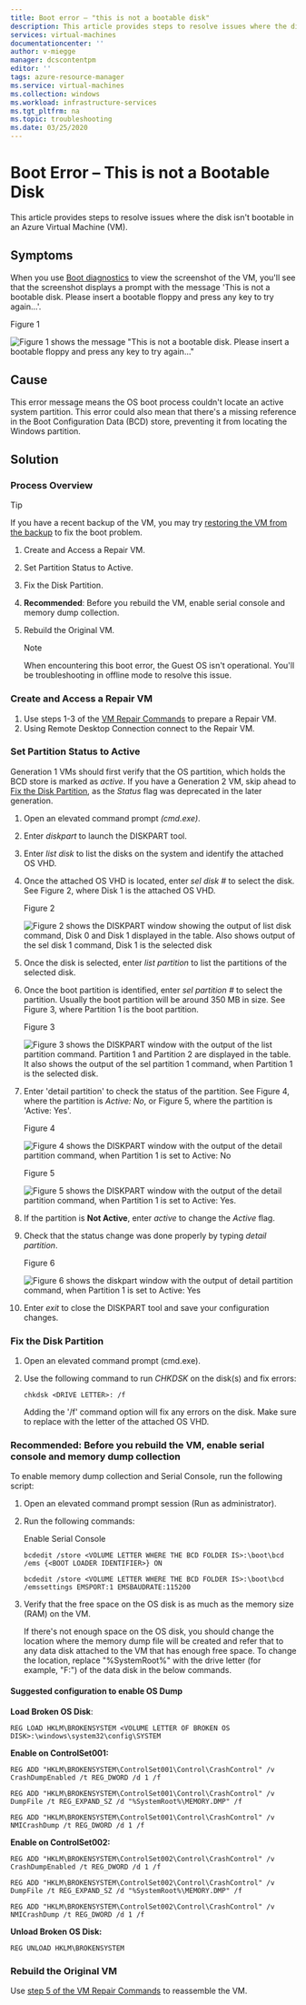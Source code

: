 ```yaml
---
title: Boot error – "this is not a bootable disk"
description: This article provides steps to resolve issues where the disk isn't bootable in an Azure Virtual Machine
services: virtual-machines
documentationcenter: ''
author: v-miegge
manager: dcscontentpm
editor: ''
tags: azure-resource-manager
ms.service: virtual-machines
ms.collection: windows
ms.workload: infrastructure-services
ms.tgt_pltfrm: na
ms.topic: troubleshooting
ms.date: 03/25/2020
---
```


# Boot Error – This is not a Bootable Disk

This article provides steps to resolve issues where the disk isn't bootable in an Azure Virtual Machine (VM).

## Symptoms

When you use [Boot diagnostics](./boot-diagnostics.md) to view the screenshot of the VM, you'll see that the screenshot displays a prompt with the message 'This is not a bootable disk. Please insert a bootable floppy and press any key to try again...'.

   Figure 1

   ![Figure 1 shows the message *"This is not a bootable disk. Please insert a bootable floppy and press any key to try again..."*](media/troubleshoot-guide-not-bootable-disk/1.jpg)

## Cause

This error message means the OS boot process couldn't locate an active system partition. This error could also mean that there's a missing reference in the Boot Configuration Data (BCD) store, preventing it from locating the Windows partition.

## Solution

### Process Overview

> [!TIP]
> If you have a recent backup of the VM, you may try [restoring the VM from the backup](/azure/backup/backup-azure-arm-restore-vms) to fix the boot problem.

1. Create and Access a Repair VM.
2. Set Partition Status to Active.
3. Fix the Disk Partition.
4. **Recommended**: Before you rebuild the VM, enable serial console and memory dump collection.
5. Rebuild the Original VM.

   > [!NOTE]
   > When encountering this boot error, the Guest OS isn't operational. You'll be troubleshooting in offline mode to resolve this issue.

### Create and Access a Repair VM

1. Use steps 1-3 of the [VM Repair Commands](./repair-windows-vm-using-azure-virtual-machine-repair-commands.md) to prepare a Repair VM.
2. Using Remote Desktop Connection connect to the Repair VM.

### Set Partition Status to Active

Generation 1 VMs should first verify that the OS partition, which holds the BCD store is marked as *active*. If you have a Generation 2 VM, skip ahead to [Fix the Disk Partition](#fix-the-disk-partition), as the *Status* flag was deprecated in the later generation.

1. Open an elevated command prompt *(cmd.exe)*.
2. Enter *diskpart* to launch the DISKPART tool.
3. Enter *list disk* to list the disks on the system and identify the attached OS VHD.
4. Once the attached OS VHD is located, enter *sel disk #* to select the disk.  See Figure 2, where Disk 1 is the attached OS VHD.

   Figure 2

   ![Figure 2 shows the *DISKPART* window showing the output of list disk command, Disk 0 and Disk 1 displayed in the table.  Also shows output of the sel disk 1 command, Disk 1 is the selected disk](media/troubleshoot-guide-not-bootable-disk/2.jpg)

5. Once the disk is selected, enter *list partition* to list the partitions of the selected disk.
6. Once the boot partition is identified, enter *sel partition #* to select the partition.  Usually the boot partition will be around 350 MB in size.  See Figure 3, where Partition 1 is the boot partition.

   Figure 3

   ![Figure 3 shows the *DISKPART* window with the output of the *list partition* command. Partition 1 and Partition 2 are displayed in the table. It also shows the output of the *sel partition 1* command, when Partition 1 is the selected disk.](media/troubleshoot-guide-not-bootable-disk/3.jpg)

7. Enter 'detail partition' to check the status of the partition. See Figure 4, where the partition is *Active: No*, or Figure 5, where the partition is 'Active: Yes'.

   Figure 4

   ![Figure 4 shows the *DISKPART* window with the output of the *detail partition* command, when Partition 1 is set to *Active: No*](media/troubleshoot-guide-not-bootable-disk/4.jpg)

   Figure 5

   ![Figure 5 shows the *DISKPART* window with the output of the *detail partition* command, when Partition 1 is set to *Active:  Yes*.](media/troubleshoot-guide-not-bootable-disk/5.jpg)

8. If the partition is **Not Active**, enter *active* to change the *Active* flag.
9. Check that the status change was done properly by typing *detail partition*.

   Figure 6

   ![Figure 6 shows the diskpart window with the output of *detail partition* command, when Partition 1 is set to *Active: Yes*](media/troubleshoot-guide-not-bootable-disk/6.jpg)

10. Enter *exit* to close the DISKPART tool and save your configuration changes.

### Fix the Disk Partition

1. Open an elevated command prompt (cmd.exe).
2. Use the following command to run *CHKDSK* on the disk(s) and fix errors:

   `chkdsk <DRIVE LETTER>: /f`

   Adding the '/f' command option will fix any errors on the disk. Make 
sure to replace <DRIVE LETTER> with the letter of the attached OS VHD.

### Recommended: Before you rebuild the VM, enable serial console and memory dump collection

To enable memory dump collection and Serial Console, run the following script:

1. Open an elevated command prompt session (Run as administrator).
2. Run the following commands:

   Enable Serial Console

   `bcdedit /store <VOLUME LETTER WHERE THE BCD FOLDER IS>:\boot\bcd /ems {<BOOT LOADER IDENTIFIER>} ON`

   `bcdedit /store <VOLUME LETTER WHERE THE BCD FOLDER IS>:\boot\bcd /emssettings EMSPORT:1 EMSBAUDRATE:115200`

3. Verify that the free space on the OS disk is as much as the memory size (RAM) on the VM.

   If there's not enough space on the OS disk, you should change the location where the memory dump file will be created and refer that to any data disk attached to the VM that has enough free space. To change the location, replace "%SystemRoot%" with the drive letter (for example, "F:") of the data disk in the below commands.

#### Suggested configuration to enable OS Dump

**Load Broken OS Disk**:

`REG LOAD HKLM\BROKENSYSTEM <VOLUME LETTER OF BROKEN OS DISK>:\windows\system32\config\SYSTEM`

**Enable on ControlSet001:**

`REG ADD "HKLM\BROKENSYSTEM\ControlSet001\Control\CrashControl" /v CrashDumpEnabled /t REG_DWORD /d 1 /f`

`REG ADD "HKLM\BROKENSYSTEM\ControlSet001\Control\CrashControl" /v DumpFile /t REG_EXPAND_SZ /d "%SystemRoot%\MEMORY.DMP" /f`

`REG ADD "HKLM\BROKENSYSTEM\ControlSet001\Control\CrashControl" /v NMICrashDump /t REG_DWORD /d 1 /f`

**Enable on ControlSet002:**

`REG ADD "HKLM\BROKENSYSTEM\ControlSet002\Control\CrashControl" /v CrashDumpEnabled /t REG_DWORD /d 1 /f`

`REG ADD "HKLM\BROKENSYSTEM\ControlSet002\Control\CrashControl" /v DumpFile /t REG_EXPAND_SZ /d "%SystemRoot%\MEMORY.DMP" /f`

`REG ADD "HKLM\BROKENSYSTEM\ControlSet002\Control\CrashControl" /v NMICrashDump /t REG_DWORD /d 1 /f`

**Unload Broken OS Disk:**

`REG UNLOAD HKLM\BROKENSYSTEM`

### Rebuild the Original VM

Use [step 5 of the VM Repair Commands](./repair-windows-vm-using-azure-virtual-machine-repair-commands.md#repair-process-example) to reassemble the VM.
